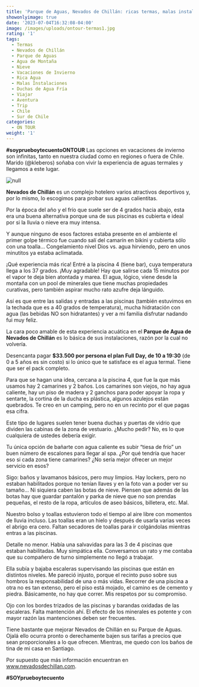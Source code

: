 ```yaml
---
title: 'Parque de Aguas, Nevados de Chillán: ricas termas, malas instalaciones'
showonlyimage: true
date: '2023-07-04T16:32:08-04:00'
image: /images/uploads/ontour-termas1.jpg
rating: '1'
tags:
  - Termas
  - Nevados de Chillán
  - Parque de Aguas
  - Agua de Montaña
  - Nieve
  - Vacaciones de Invierno
  - Rica Agua
  - Malas Instalaciones
  - Duchas de Agua Fría
  - Viajar
  - Aventura
  - Trip
  - Chile
  - Sur de Chile
categories:
  - ON TOUR
weight: '1'
---
```

**\#soyprueboytecuentoONTOUR** Las opciones en vacaciones de invierno son infinitas, tanto en nuestra ciudad como en regiones o fuera de Chile. Marido (@kleberos) soñaba con vivir la experiencia de aguas termales y llegamos a este lugar.

<!--more-->

![null](/images/uploads/ontour-termas1.jpg)

**Nevados de Chillán** es un complejo hotelero varios atractivos deportivos y, por lo mismo, lo escogimos para probar sus aguas calientitas.

Por la época del año y el frío que suele ser de 4 grados hacia abajo, esta era una buena alternativa porque una de sus piscinas es cubierta e ideal por si la lluvia o nieve era muy intensa. 

Y aunque ninguno de esos factores estaba presente en el ambiente el primer golpe térmico fue cuando salí del camarín en bikini y cubierta sólo con una toalla… Congelamiento nivel Dios vs. agua hirviendo, pero en unos minutitos ya estaba aclimatada. 

¡Qué experiencia más rica! Entré a la piscina 4 (tiene bar), cuya temperatura llega a los 37 grados. ¡Muy agradable! Hay que salirse cada 15 minutos por el vapor te deja bien atontada y marea. El agua, lógico, viene desde la montaña con un pool de minerales que tiene muchas propiedades curativas, pero también aspirar mucho rato azufre deja lánguido.

Así es que entre las salidas y entradas a las piscinas (también estuvimos en la techada que es a 40 grados de temperatura), mucha hidratación con agua (las bebidas NO son hidratantes) y ver a mi familia disfrutar nadando fui muy feliz.

La cara poco amable de esta experiencia acuática en el **Parque de Agua de Nevados de Chillán** es lo básica de sus instalaciones, razón por la cual no volvería. 

Desencanta pagar **$33.500 por persona el plan Full Day, de 10 a 19:30** (de 0 a 5 años es sin costo) si lo único que te satisface es el agua termal. Tiene que ser el pack completo.

Para que se hagan una idea, cercana a la piscina 4, que fue la que más usamos hay 2 camarines y 2 baños. Los camarines son viejos, no hay agua caliente, hay un piso de madera y 2 ganchos para poder apoyar la ropa y sentarte, la cortina de la ducha es plástica, algunos azulejos están quebrados. Te creo en un camping, pero no en un recinto por el que pagas esa cifra.

Este tipo de lugares suelen tener buena duchas y puertas de vidrio que dividen las cabinas de la zona de vestuario. ¿Mucho pedir? No, es lo que cualquiera de ustedes debería exigir.

Tu única opción de bañarte con agua caliente es subir “tiesa de frío” un buen número de escalones para llegar al spa. ¿Por qué tendría que hacer eso si cada zona tiene camarines? ¿No sería mejor ofrecer un mejor servicio en esos?

Sigo: baños y lavamanos básicos, pero muy limpios. Hay lockers, pero no estaban habilitados porque no tenían llaves y en la foto van a poder ver su tamaño… Ni siquiera caben las botas de nieve. Piensen que además de las botas hay que guardar pantalón y parka de nieve que no son prendas pequeñas, el resto de la ropa, artículos de aseo básicos, billetera, etc. Mal.

Nuestro bolso y toallas estuvieron todo el tiempo al aire libre con momentos de lluvia incluso. Las toallas eran un hielo y después de usarla varias veces el abrigo era cero. Faltan secadores de toallas para ir colgándolas mientras entras a las piscinas.

Detalle no menor. Había una salvavidas para las 3 de 4 piscinas que estaban habilitadas. Muy simpática ella. Conversamos un rato y me contaba que su compañero de turno simplemente no llegó a trabajar.

Ella subía y bajaba escaleras supervisando las piscinas que están en distintos niveles. Me pareció injusto, porque el recinto puso sobre sus hombros la responsabilidad de una o más vidas. Recorrer de una piscina a otra no es tan extenso, pero el piso está mojado, el camino es de cemento y piedra. Básicamente, no hay que correr. Mis respetos por su compromiso.

Ojo con los bordes trizados de las piscinas y barandas oxidadas de las escaleras. Falta mantención ahí. El efecto de los minerales es potente y con mayor razón las mantenciones deben ser frecuentes.

Tiene bastante que mejorar Nevados de Chillán en su Parque de Aguas. Ojalá ello ocurra pronto o derechamente bajen sus tarifas a precios que sean proporcionales a lo que ofrecen. Mientras, me quedo con los baños de tina de mi casa en Santiago.

Por supuesto que más información encuentran en www.nevadosdechillan.com. 

 **\#SOYprueboytecuento**

